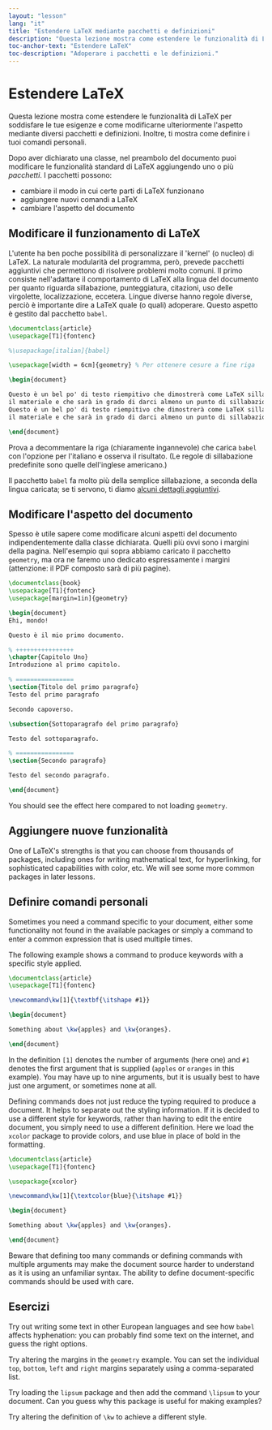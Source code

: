 ```yaml
---
layout: "lesson"
lang: "it"
title: "Estendere LaTeX mediante pacchetti e definizioni"
description: "Questa lezione mostra come estendere le funzionalità di LaTeX per soddisfare le tue esigenze e come modificare l'aspetto dei documenti mediante diversi pacchetti, e ti mostra come puoi definire i tuoi comandi personali."
toc-anchor-text: "Estendere LaTeX"
toc-description: "Adoperare i pacchetti e le definizioni."
---
```


# Estendere LaTeX

<span
  class="summary">Questa lezione mostra come estendere le funzionalità di LaTeX per soddisfare le tue esigenze e come modificarne ulteriormente l'aspetto mediante diversi pacchetti e definizioni. Inoltre, ti mostra come definire i tuoi comandi personali.</span>

Dopo aver dichiarato una classe, nel preambolo del documento 
puoi modificare le funzionalità standard di LaTeX aggiungendo 
uno o più *pacchetti*. I pacchetti possono:

- cambiare il modo in cui certe parti di LaTeX funzionano
- aggiungere nuovi comandi a LaTeX
- cambiare l'aspetto del documento

## Modificare il funzionamento di LaTeX

L'utente ha ben poche possibilità di personalizzare 
il 'kernel' (o nucleo) di LaTeX. La naturale 
modularità del programma, però, prevede pacchetti 
aggiuntivi che permettono di risolvere problemi molto comuni.
Il primo consiste nell'adattare il comportamento di LaTeX alla 
lingua del documento per quanto riguarda sillabazione, punteggiatura, 
citazioni, uso delle virgolette, localizzazione, eccetera.
Lingue diverse hanno regole diverse, perciò è importante dire 
a LaTeX quale (o quali) adoperare. 
Questo aspetto è gestito dal pacchetto `babel`.

```latex
\documentclass{article}
\usepackage[T1]{fontenc}

%\usepackage[italian]{babel}

\usepackage[width = 6cm]{geometry} % Per ottenere cesure a fine riga

\begin{document}

Questo è un bel po' di testo riempitivo che dimostrerà come LaTeX sillaba 
il materiale e che sarà in grado di darci almeno un punto di sillabazione.
Questo è un bel po' di testo riempitivo che dimostrerà come LaTeX sillaba 
il materiale e che sarà in grado di darci almeno un punto di sillabazione.

\end{document}
```

Prova a decommentare la riga (chiaramente ingannevole) che carica `babel` 
con l'opzione per l'italiano e osserva il risultato. 
(Le regole di sillabazione predefinite sono quelle dell'inglese americano.)

Il pacchetto `babel` fa molto più della semplice sillabazione, a seconda
della lingua caricata; se ti servono, ti diamo 
[alcuni dettagli aggiuntivi](more-06).

## Modificare l'aspetto del documento

Spesso è utile sapere come modificare alcuni aspetti del documento 
indipendentemente dalla classe dichiarata.
Quelli più ovvi sono i margini della pagina.
Nell'esempio qui sopra abbiamo caricato il pacchetto `geometry`,
ma ora ne faremo uno dedicato espressamente i margini (attenzione:
il PDF composto sarà di più pagine).

```latex
\documentclass{book}
\usepackage[T1]{fontenc}
\usepackage[margin=1in]{geometry}

\begin{document}
Ehi, mondo!

Questo è il mio primo documento.

% ++++++++++++++++
\chapter{Capitolo Uno}
Introduzione al primo capitolo.

% ================
\section{Titolo del primo paragrafo}
Testo del primo paragrafo

Secondo capoverso.

\subsection{Sottoparagrafo del primo paragrafo}

Testo del sottoparagrafo.

% ================
\section{Secondo paragrafo}

Testo del secondo paragrafo.

\end{document}
```

You should see the effect here compared to not loading `geometry`.

## Aggiungere nuove funzionalità

One of LaTeX's strengths is that you can choose from thousands of packages,
including ones for writing mathematical text, for hyperlinking, for
sophisticated capabilities with color, etc. We will see some more common
packages in later lessons.

## Definire comandi personali

Sometimes you need a command specific to your document, either some
functionality not found in the available packages or simply a command
to enter a common expression that is used multiple times.

The following example shows a command to produce keywords with a
specific style applied.

```latex
\documentclass{article}
\usepackage[T1]{fontenc}

\newcommand\kw[1]{\textbf{\itshape #1}}

\begin{document}

Something about \kw{apples} and \kw{oranges}.

\end{document}
```

In the definition `[1]` denotes the number of arguments (here one)
and `#1` denotes the first argument that is supplied
(`apples` or `oranges` in this example). You may have up to nine
arguments, but it is usually best to have just one argument, or
sometimes none at all.

Defining commands does not just reduce the typing required to produce
a document. It helps to separate out the styling information. If it is
decided to use a different style for keywords, rather than having to
edit the entire document, you simply need to use a different
definition. Here we load the `xcolor` package to provide colors, and
use blue in place of bold in the formatting.

```latex
\documentclass{article}
\usepackage[T1]{fontenc}

\usepackage{xcolor}

\newcommand\kw[1]{\textcolor{blue}{\itshape #1}}

\begin{document}

Something about \kw{apples} and \kw{oranges}.

\end{document}
```

Beware that defining too many commands or defining commands with
multiple arguments may make the document source harder  to understand
as it is using an unfamiliar syntax. The ability to define
document-specific commands should be used with care.

## Esercizi

Try out writing some text in other European languages and see how `babel`
affects hyphenation: you can probably find some text on the internet, and guess
the right options.

Try altering the margins in the `geometry` example. You can set the individual
`top`, `bottom`, `left` and `right` margins separately using a comma-separated
list.

Try loading the `lipsum` package and then add the command `\lipsum` to your
document. Can you guess why this package is useful for making examples?

Try altering the definition of `\kw` to achieve a different style.
